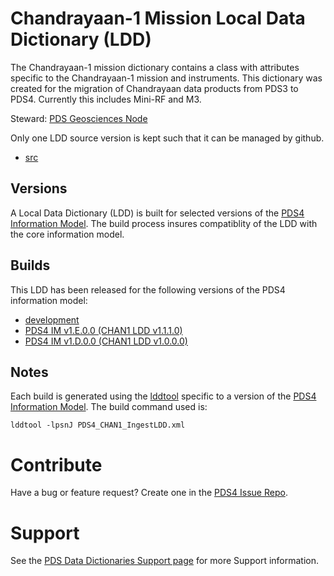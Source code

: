 # Chandrayaan-1 Mission Local Data Dictionary (LDD)

The Chandrayaan-1 mission dictionary contains a class with attributes specific to the 
        Chandrayaan-1 mission and instruments. This dictionary was created for the migration
        of Chandrayaan data products from PDS3 to PDS4. Currently this includes Mini-RF and M3.

Steward: [PDS Geosciences Node](https://pds-geosciences.wustl.edu/)

Only one LDD source version is kept such that it can be managed by github.

- [src](src)

## Versions

A Local Data Dictionary (LDD) is built for selected versions of the [PDS4 Information Model](https://pds.nasa.gov/pds4/doc/im/).
The build process insures compatiblity of the LDD with the core information model.

## Builds

This LDD has been released for the following versions of the PDS4 information model:

- [development](build/development)
- [PDS4 IM v1.E.0.0 (CHAN1 LDD v1.1.1.0)](build/release/1.E.0.0_1.1.1.0)
- [PDS4 IM v1.D.0.0 (CHAN1 LDD v1.0.0.0)](build/release/1.D.0.0_1.0.0.0)

## Notes

Each build is generated using the [lddtool](https://pds.nasa.gov/tools/about/ldd/) specific to a version of the [PDS4 Information Model](https://pds.nasa.gov/datastandards/documents/im/). The build command used is:

```
lddtool -lpsnJ PDS4_CHAN1_IngestLDD.xml
```

# Contribute

Have a bug or feature request? Create one in the [PDS4 Issue Repo](https://github.com/pds-data-dictionaries/PDS4-LDD-Issue-Repo/issues/new/choose).


# Support

See the [PDS Data Dictionaries Support page](https://pds-data-dictionaries.github.io/support/) for more Support information.
